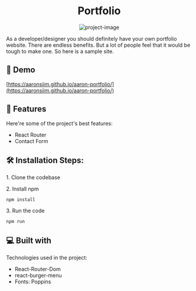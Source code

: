 <h1 align="center" id="title">Portfolio</h1>

<p align="center"><img src="https://socialify.git.ci/aaronsiim/aaron-portfolio/image?description=1&amp;font=Bitter&amp;language=1&amp;name=1&amp;owner=1&amp;pattern=Plus&amp;stargazers=1&amp;theme=Dark" alt="project-image"></p>

<p id="description">As a developer/designer you should definitely have your own portfolio website. There are endless benefits. But a lot of people feel that it would be tough to make one. So here is a sample site.</p>

<h2>🚀 Demo</h2>

[https://aaronsiim.github.io/aaron-portfolio/](https://aaronsiim.github.io/aaron-portfolio/)

  
  
<h2>🧐 Features</h2>

Here're some of the project's best features:

*   React Router
*   Contact Form

<h2>🛠️ Installation Steps:</h2>

<p>1. Clone the codebase</p>

<p>2. Install npm</p>

```
npm install
```

<p>3. Run the code</p>

```
npm run
```

  
  
<h2>💻 Built with</h2>

Technologies used in the project:

*   React-Router-Dom
*   react-burger-menu
*   Fonts: Poppins
